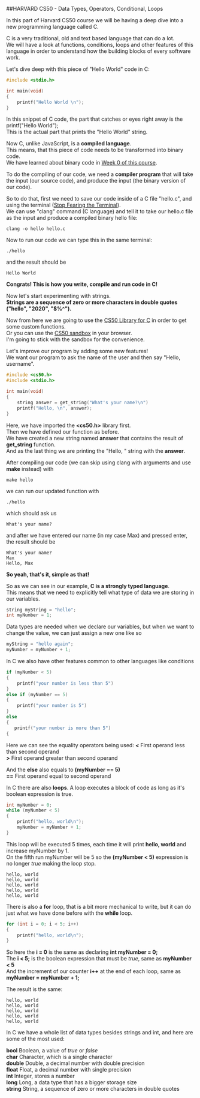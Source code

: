 ##HARVARD CS50 - Data Types, Operators, Conditional, Loops

In this part of Harvard CS50 course we will be having a deep dive into a new programming language called C.

C is a very traditional, old and text based language that can do a lot.  
We will have a look at functions, conditions, loops and other features of this language in order to understand how the building blocks of every software work.

Let's dive deep with this piece of "Hello World" code in C:

```c
#include <stdio.h>

int main(void)
{
    printf("Hello World \n");
}
```

In this snippet of C code, the part that catches or eyes right away is the printf("Hello World");  
This is the actual part that prints the "Hello World" string.

Now C, unlike JavaScript, is a **compiled language**.  
This means, that this piece of code needs to be transformed into binary code.  
We have learned about binary code in [Week 0 of this course](https://maxdyy.com/post/cjz88luj8i897091025rqbbvv).

To do the compiling of our code, we need a **compiler program** that will take the input (our source code), and produce the input (the binary version of our code).

So to do that, first we need to save our code inside of a C file "hello.c", and using the terminal ([Stop Fearing the Terminal](https://maxdyy.com/post/cjq55ogviox5d0a840tv4xuc3)).   
We can use "clang" command (C language) and tell it to take our hello.c file as the input and produce a compiled binary hello file:

```shell script
clang -o hello hello.c
```

Now to run our code we can type this in the same terminal:

```shell script
./hello
```

and the result should be

```text
Hello World
```

**Congrats! This is how you write, compile and run code in C!**


Now let's start experimenting with strings.  
**Strings are a sequence of zero or more characters in double quotes ("hello", "2020", "$%^").**

Now from here we are going to use the [CS50 Library for C](https://cs50.readthedocs.io/library/c/) in order to get some custom functions.  
Or you can use the [CS50 sandbox](https://sandbox.cs50.io/) in your browser.  
I'm going to stick with the sandbox for the convenience.  

Let's improve our program by adding some new features!   
We want our program to ask the name of the user and then say "Hello, username".  


```c
#include <cs50.h>
#include <stdio.h>

int main(void)
{
    string answer = get_string("What's your name?\n")
    printf("Hello, \n", answer);
}
```

Here, we have imported the **<cs50.h>** library first.  
Then we have defined our function as before.  
We have created a new string named **answer** that contains the result of **get_string** function.  
And as the last thing we are printing the "Hello, " string with the **answer**.  

After compiling our code (we can skip using clang with arguments and use **make** instead) with

```shell script
make hello
```

we can run our updated function with 

```shell script
./hello
```

which should ask us

```text
What's your name?
```

and after we have entered our name (in my case Max) and pressed enter, the result should be

```text
What's your name?
Max
Hello, Max
```

**So yeah, that's it, simple as that!**

So as we can see in our example, **C is a strongly typed language**.  
This means that we need to explicitly tell what type of data we are storing in our variables.  

```c 
string myString = "hello";
int myNumber = 1;
```

Data types are needed when we declare our variables, but when we want to change the value, we can just assign a new one like so

```c
myString = "hello again";
myNumber = myNumber + 1;
```

In C we also have other features common to other languages like conditions

```c
if (myNumber < 5) 
{
    printf("your number is less than 5")
}
else if (myNumber == 5)
{
    printf("your number is 5") 
}
else
{
   printf("your number is more than 5") 
{
```

Here we can see the equality operators being used:
**<** First operand less than second operand  
**>** First operand greater than second operand

And the **else** also equals to **(myNumber == 5)**   
**==** First operand equal to second operand

In C there are also **loops**.
A loop executes a block of code as long as it's boolean expression is true.

```c
int myNumber = 0;
while (myNumber < 5) 
{
    printf("hello, world\n");
    myNumber = myNumber + 1;
}
```

This loop will be executed 5 times, each time it will print **hello, world** and increase myNumber by 1.  
On the fifth run myNumber will be 5 so the **(myNumber < 5)** expression is no longer *true* making the loop stop.

```text
hello, world
hello, world
hello, world
hello, world
hello, world
```

There is also a **for** loop, that is a bit more mechanical to write, but it can do just what we have done before with the **while** loop.  

```c
for (int i = 0; i < 5; i++)
{
    printf("hello, world\n");
}
```

So here the **i = 0** is the same as declaring **int myNumber = 0;**  
The **i < 5;** is the boolean expression that must be *true*, same as **myNumber < 5**  
And the increment of our counter **i++** at the end of each loop, same as **myNumber = myNumber + 1;**  

The result is the same:

```text
hello, world
hello, world
hello, world
hello, world
hello, world
```

In C we have a whole list of data types besides strings and int, and here are some of the most used:  

**bool** Boolean, a value of *true* or *false*  
**char** Character, which is a single character  
**double** Double, a decimal number with double precision  
**float** Float, a decimal number with single precision   
**int** Integer, stores a number  
**long** Long, a data type that has a bigger storage size  
**string** String, a sequence of zero or more characters in double quotes  



